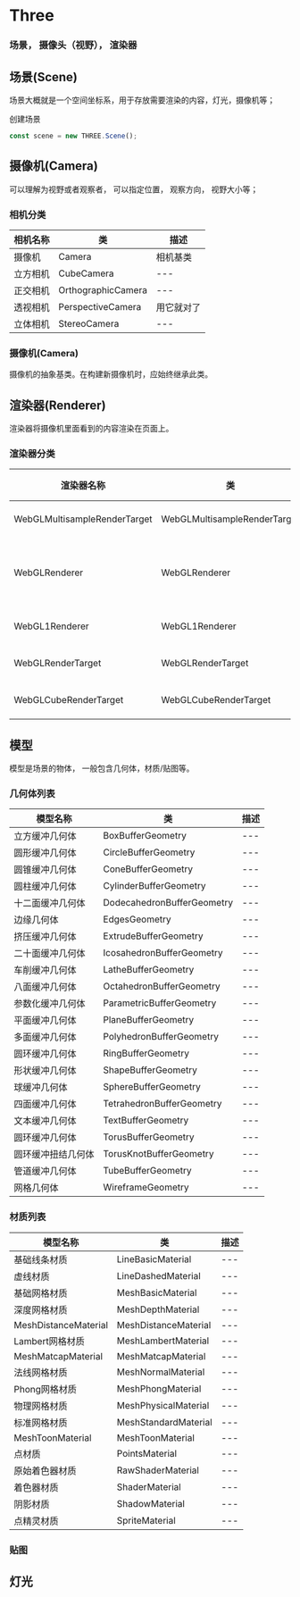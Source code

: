 # Three

### 场景， 摄像头（视野）， 渲染器
## <a id="TScene">场景(Scene)</a>
场景大概就是一个空间坐标系，用于存放需要渲染的内容，灯光，摄像机等；

创建场景
```javascript
const scene = new THREE.Scene();
```

## <a id="TScene">摄像机(Camera)</a>
可以理解为视野或者观察者， 可以指定位置， 观察方向， 视野大小等；

### 相机分类
|相机名称|类|描述|
|---|---|---|
|摄像机|Camera|相机基类|
|立方相机|CubeCamera|---|
|正交相机|OrthographicCamera|---|
|透视相机|PerspectiveCamera|用它就对了|
|立体相机|StereoCamera|---|

### <a id="Scene">摄像机(Camera)</a>
摄像机的抽象基类。在构建新摄像机时，应始终继承此类。

## <a id="TRenderer">渲染器(Renderer)</a> 
渲染器将摄像机里面看到的内容渲染在页面上。

### 渲染器分类
|渲染器名称|类|描述|
|---|---|---|
|WebGLMultisampleRenderTarget|WebGLMultisampleRenderTarget|---|
|WebGLRenderer|WebGLRenderer|用它就对了|
|WebGL1Renderer|WebGL1Renderer|---|
|WebGLRenderTarget|WebGLRenderTarget|---|
|WebGLCubeRenderTarget|WebGLCubeRenderTarget|---|


## 模型
模型是场景的物体， 一般包含几何体，材质/贴图等。


### 几何体列表
|模型名称|类|描述|
|---|---|---|
|立方缓冲几何体|BoxBufferGeometry|---|
|圆形缓冲几何体|CircleBufferGeometry|---|
|圆锥缓冲几何体|ConeBufferGeometry|---|
|圆柱缓冲几何体|CylinderBufferGeometry|---|
|十二面缓冲几何体|DodecahedronBufferGeometry|---|
|边缘几何体|EdgesGeometry|---|
|挤压缓冲几何体|ExtrudeBufferGeometry|---|
|二十面缓冲几何体|IcosahedronBufferGeometry|---|
|车削缓冲几何体|LatheBufferGeometry|---|
|八面缓冲几何体|OctahedronBufferGeometry|---|
|参数化缓冲几何体|ParametricBufferGeometry|---|
|平面缓冲几何体|PlaneBufferGeometry|---|
|多面缓冲几何体|PolyhedronBufferGeometry|---|
|圆环缓冲几何体|RingBufferGeometry|---|
|形状缓冲几何体|ShapeBufferGeometry|---|
|球缓冲几何体|SphereBufferGeometry|---|
|四面缓冲几何体|TetrahedronBufferGeometry|---|
|文本缓冲几何体|TextBufferGeometry|---|
|圆环缓冲几何体|TorusBufferGeometry|---|
|圆环缓冲扭结几何体|TorusKnotBufferGeometry|---|
|管道缓冲几何体|TubeBufferGeometry|---|
|网格几何体|WireframeGeometry|---|


### 材质列表
|模型名称|类|描述|
|---|---|---|
|基础线条材质|LineBasicMaterial|---|
|虚线材质|LineDashedMaterial|---|
|基础网格材质|MeshBasicMaterial|---|
|深度网格材质|MeshDepthMaterial|---|
|MeshDistanceMaterial|MeshDistanceMaterial|---|
|Lambert网格材质|MeshLambertMaterial|---|
|MeshMatcapMaterial|MeshMatcapMaterial|---|
|法线网格材质|MeshNormalMaterial|---|
|Phong网格材质|MeshPhongMaterial|---|
|物理网格材质|MeshPhysicalMaterial|---|
|标准网格材质|MeshStandardMaterial|---|
|MeshToonMaterial|MeshToonMaterial|---|
|点材质|PointsMaterial|---|
|原始着色器材质|RawShaderMaterial|---|
|着色器材质|ShaderMaterial|---|
|阴影材质|ShadowMaterial|---|
|点精灵材质|SpriteMaterial|---|


### 贴图



## 灯光


